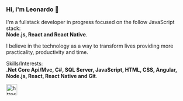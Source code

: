 ### Hi, i'm Leonardo :rocket:

I'm a fullstack developer in progress focused on the follow JavaScript stack: </br>
<strong>Node.js, React and React Native</strong>.

I believe in the technology as a way to transform lives providing more practicality, productivity and time.

Skills/Interests: </br>
<strong>.Net Core Api/Mvc, C#, SQL Server, JavaScript, HTML, CSS, Angular, Node.js, React, React Native and Git</strong>.

<p>
<a href="https://www.linkedin.com/in/leonardo-santos-438b64121/" target="blank"><img align="center" src="https://cdn.jsdelivr.net/npm/simple-icons@3.0.1/icons/linkedin.svg" alt="https://www.linkedin.com/in/leonardo-santos-438b64121/" height="30" width="30" /></a>
</p>
